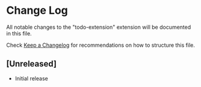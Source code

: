 # Change Log

All notable changes to the "todo-extension" extension will be documented in this file.

Check [Keep a Changelog](http://keepachangelog.com/) for recommendations on how to structure this file.

## [Unreleased]

- Initial release